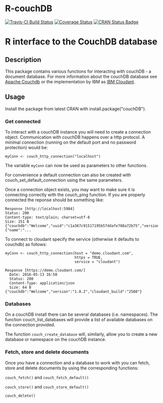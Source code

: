 # R-couchDB
[![Travis-CI Build Status](https://travis-ci.org/FvD/RcouchDB.svg?branch=master)](https://travis-ci.org/FvD/RcouchDB) 
[![Coverage Status](https://img.shields.io/codecov/c/github/FvD/RcouchDB/master.svg)](https://codecov.io/github/FvD/RcouchDB?branch=master) 
[![CRAN Status Badge](http://www.r-pkg.org/badges/version/couchDB)](https://cran.r-project.org/package=couchDB)

# R interface to the CouchDB database

## Description
This package contains various functions for interacting with couchDB - a
document database.  For more information about the couchDB database see [Apache
Couchdb](http://couchdb.apache.org) or the implementation by IBM as [IBM
Cloudant](http://cloudant.com).

## Usage

Install the package from latest CRAN with install.package("couchDB"). 

### Get connected

To interact with a couchDB instance you will need to create a connection
object. Communication with couchDB happens over a http protocol. A minimal
connection (running on the default port and no password protection) would be:

    myConn <- couch_http_connection("localhost")

The variable `myConn` can now be used as parameters to other functions.

For convenience a default connection can also be created with
couch_set_default_connection using the same parameters.

Once a connection object exists, you may want to make sure it is connecting
correctly with the couch_ping function. If you are properly connected the
reponse should be something like:

```
Response [http://localhost:5984]
Status: 200
Content-type: text/plain; charset=utf-8
Size: 151 B
{"couchdb":"Welcome","uuid":"c1a367c91517195b57ddafe788a72b75","version":"1.4.0","vendor"
{"name":"...
```

To connect to cloudant specify the service (otherwise it defaults to couchdb) as follows:

    myConn <- couch_http_connection(host = "demo.cloudant.com",
                                    https = TRUE,
                                    service = "cloudant")

```
Response [https://demo.cloudant.com/]
  Date: 2016-05-13 16:50
  Status: 200
  Content-Type: application/json
  Size: 64 B
{"couchdb":"Welcome","version":"1.0.2","cloudant_build":"2580"}
```

### Databases

On a couchDB install there can be several databases (i.e. namespaces). The
function couch_list_databases will provide a list of available databases on the
connection provided.

The function `couch_create_database` will, similarly, allow you to create a new
database or namespace on the couchDB instance.

### Fetch, store and delete documents

Once you have a connection and a database to work with you can fetch, store and
delete documents by using the corresponding functions:

`couch_fetch()` and `couch_fetch_default()`

`couch_store()` and `couch_store_default()`

`couch_delete()`

